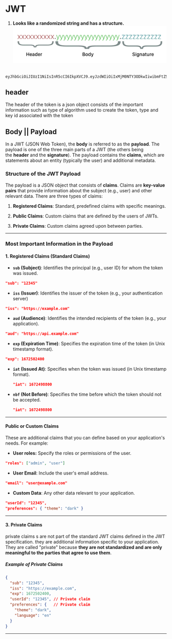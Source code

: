 # JWT

1. **Looks like a randomized string and has a structure.**
![JWT Structure](../imgs/jwt.png)

```token

eyJhbGciOiJIUzI1NiIsInR5cCI6IkpXVCJ9.eyJzdWIiOiIxMjM0NTY3ODkwIiwibmFtZSI6IkpvaG4gRG9lIiwiaWF0IjoxNTE2MjM5MDIyfQ.SflKxwRJSMeKKF2QT4fwpMeJf36POk6yJV_adQssw5c
```

## **header**

The header of the token is a json object consists of the important information such as type of algorithm used to create the token, type and key id associated with the token

## **Body || Payload**

In a JWT (JSON Web Token), the **body** is referred to as the **payload**. The payload is one of the three main parts of a JWT (the others being the **header** and the **signature**). The payload contains the **claims**, which are statements about an entity (typically the user) and additional metadata.

### Structure of the JWT Payload

The payload is a JSON object that consists of **claims**.
Claims are **key-value pairs** that provide information about the subject (e.g., user) and other relevant data. There are three types of claims:

1. **Registered Claims**: Standard, predefined claims with specific meanings.

2. **Public Claims**: Custom claims that are defined by the users of JWTs.

3. **Private Claims**: Custom claims agreed upon between parties.

---

### Most Important Information in the Payload

#### 1. **Registered Claims (Standard Claims)**

- **`sub` (Subject)**: Identifies the principal (e.g., user ID) for whom the token was issued.

 ```json
 "sub": "12345"
 ```

- **`iss` (Issuer)**: Identifies the issuer of the token (e.g., your authentication server)

 ```json
 "iss": "https://example.com"
 ```

- **`aud` (Audience)**: Identifies the intended recipients of the token (e.g., your application).

 ```json
 "aud": "https://api.example.com"
 ```

- **`exp` (Expiration Time)**: Specifies the expiration time of the token (in Unix timestamp format).

 ```json
 "exp": 1672502400
 ```

- **`iat` (Issued At)**: Specifies when the token was issued (in Unix timestamp format).

  ```json
  "iat": 1672498800
  ```

- **`nbf` (Not Before)**: Specifies the time before which the token should not be accepted.

  ```json
  "iat": 1672498800
  ```

---

#### **Public or Custom Claims**

These are additional claims that you can define based on your application's needs. For example:

- **User roles:** Specify the roles or permissions of the user.

 ```json
 "roles": ["admin", "user"]
```

- **User Email**: Include the user's email address.

 ```json
 "email": "user@example.com"

```

- **Custom Data**: Any other data relevant to your application.

 ```json
 "userId": "12345",
 "preferences": { "theme": "dark" }
```

---

#### 3. **Private Claims**

private claims s are not part of the standard JWT claims defined in the JWT specification.
they are additional information specific to your application. They are called "private" because **they are not standardized and are only meaningful to the parties that agree to use them**.

##### Example of Private Claims

```json
{
  "sub": "12345",
  "iss": "https://example.com",
  "exp": 1672502400,
  "userId": "12345", // Private claim
  "preferences": {   // Private claim
    "theme": "dark",
    "language": "en"
  }
}
```

---
